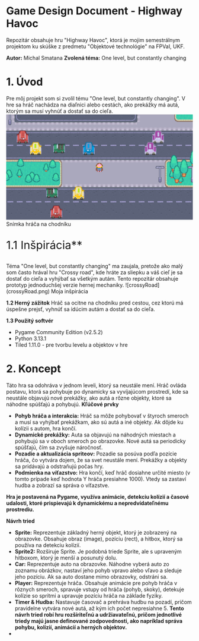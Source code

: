 # Game Design Document - Highway Havoc

Repozitár obsahuje hru "Highway Havoc", ktorá je mojim semestrálnym projektom ku skúške z predmetu "Objektové technológie" na FPVaI, UKF.

**Autor:** Michal Smatana
**Zvolená téma:** One level, but constantly changing 

# 1. Úvod
Pre môj projekt som si zvolil tému "One level, but constantly changing". V hre sa hráč nachádza na diaľnici alebo cestách, ako prekážky má autá, ktorým sa musí vyhnúť a dostať sa do cieľa.
![Snímka hráča na chodníku](fotka.png)
Snímka hráča na chodníku

<p style="font-size: 30px;"> 1.1 Inšpirácia**</p>
Téma "One level, but constantly changing" ma zaujala, pretože ako malý som často hrával hru "Crossy road", kde hráte za sliepku a váš cieľ je sa dostať do cieľa a vyhýbať sa všetkým autám. Tento repozitár obsahuje prototyp jednoduchšej verzie hernej mechaniky.
![crossyRoad](crossyRoad.png)
Moja inšpirácia

**1.2 Herný zážitok**
Hráč sa ocitne na chodníku pred cestou, cez ktorú má úspešne prejsť, vyhnúť sa idúcim autám a dostať sa do cieľa.

**1.3 Použitý softvér**
* Pygame Community Edition (v2.5.2)
* Python 3.13.1
* Tiled 1.11.0 - pre tvorbu levelu a objektov v hre

# 2. Koncept
Táto hra sa odohráva v jednom leveli, ktorý sa neustále mení. Hráč ovláda postavu, ktorá sa pohybuje po dynamicky sa vyvíjajúcom prostredí, kde sa neustále objavujú nové prekážky, ako autá a rôzne objekty, ktoré sa náhodne spúšťajú a pohybujú.
**Kľúčové prvky**
* **Pohyb hráča a interakcia:** Hráč sa môže pohybovať v štyroch smeroch a musí sa vyhýbať prekážkam, ako sú autá a iné objekty. Ak dôjde ku kolízii s autom, hra končí.
* **Dynamické prekážky:** Auta sa objavujú na náhodných miestach a pohybujú sa v oboch smeroch po obrazovke. Nové autá sa periodicky spúšťajú, čím sa zvyšuje náročnosť.
* **Pozadie a aktualizácia spriteov:** Pozadie sa posúva podľa pozície hráča, čo vytvára dojem, že sa svet neustále mení. Prekážky a objekty sa pridávajú a odstraňujú počas hry.
* **Podmienka na víťazstvo:** Hra končí, keď hráč dosiahne určité miesto (v tomto prípade keď hodnota Y hráča presiahne 1000). Vtedy sa zastaví hudba a zobrazí sa správa o víťazstve.

**Hra je postavená na Pygame, využíva animácie, detekciu kolízií a časové udalosti, ktoré prispievajú k dynamickému a nepredvídateľnému prostrediu.**

**Návrh tried**
* **Sprite:** Reprezentuje základný herný objekt, ktorý je zobrazený na obrazovke. Obsahuje obraz (image), pozíciu (rect), a hitbox, ktorý sa používa na detekciu kolízií.
* **Sprite2:** Rozširuje Sprite. Je podobná triede Sprite, ale s upraveným hitboxom, ktorý je menší a posunutý dolu.
* **Car:** Reprezentuje auto na obrazovke. Náhodne vyberá auto zo zoznamu obrázkov, nastaví jeho pohyb vpravo alebo vľavo a sleduje jeho pozíciu. Ak sa auto dostane mimo obrazovky, odstráni sa.
* **Player:** Reprezentuje hráča. Obsahuje animácie pre pohyb hráča v rôznych smeroch, spravuje vstupy od hráča (pohyb, skoky), detekuje kolízie so spritmi a upravuje pozíciu hráča na základe fyziky.
* **Timer & Hudba:** Nastavuje časovač a prehráva hudbu na pozadí, pričom pravidelne vytvára nové autá, až kým ich počet nepresiahne 5.
**Tento návrh tried robí hru rozšíriteľnú a udržiavateľnú, pričom jednotlivé triedy majú jasne definované zodpovednosti, ako napríklad správa pohybu, kolízií, animácií a herných objektov.**
* 
